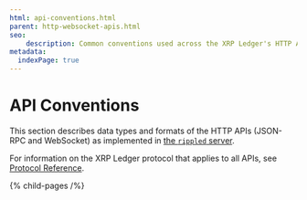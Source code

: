 ```yaml
---
html: api-conventions.html
parent: http-websocket-apis.html
seo:
    description: Common conventions used across the XRP Ledger's HTTP APIs.
metadata:
  indexPage: true
---
```

# API Conventions

This section describes data types and formats of the HTTP APIs (JSON-RPC and WebSocket) as implemented in [the `rippled` server](../../../concepts/networks-and-servers/index.md).

For information on the XRP Ledger protocol that applies to all APIs, see [Protocol Reference](../../protocol/index.md).


{% child-pages /%}
